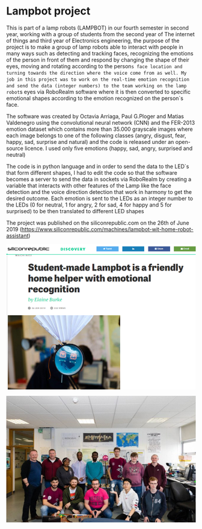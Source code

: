 # Lampbot project

This is part of a lamp robots (LAMPBOT) in our fourth semester in second year, working with a group of students from the second year of The internet of things and third year of Electronics engineering, the purpose of the project is to make a group of lamp robots able to interact with people in many ways such as detecting and tracking faces, recognizing the emotions of the person in front of them and respond by  changing the shape of their eyes, moving and rotating according to the person`s face location and turning towards the direction where the voice come from as well.
	My job in this project was to work on the real-time emotion recognition and send the data (integer numbers) to the team working on the lamp robot`s eyes via RoboRealm software where it is then converted to specific emotional shapes according to the emotion recognized on the person`s face.
  
  The software was created by Octavia Arriaga, Paul G.Ploger and Matias Valdenegro using the convolutional neural network (CNN) and the FER-2013 emotion dataset which contains more than 35.000 grayscale images where each image belongs to one of the following classes (angry, disgust, fear, happy, sad, surprise and natural) and the code is released under an open-source licence.
	I used only five emotions (happy, sad, angry, surprised and neutral) 
  
  The code is in python language and  in order to send the data to the LED`s that form different shapes, I had to edit the code so that the software becomes a server to send the data in sockets via RoboRealm by creating a variable that interacts with other features of the Lamp like the face detection and the voice direction detection that work in harmony to get the desired outcome.
	Each emotion is sent to the LEDs as an integer number to the LEDs (0 for neutral, 1 for angry, 2 for sad, 4 for happy and 5 for surprised) to be then translated to different LED shapes 

The project was published on the siliconrepublic.com on the 26th of June 2019 (https://www.siliconrepublic.com/machines/lampbot-wit-home-robot-assistant)


![Alt text](https://github.com/ashraf-mustafa/Lampbot/blob/master/siliconrep.png?raw=true)

![Alt text](https://github.com/ashraf-mustafa/Lampbot/blob/master/lampbot.jpg?raw=true)



